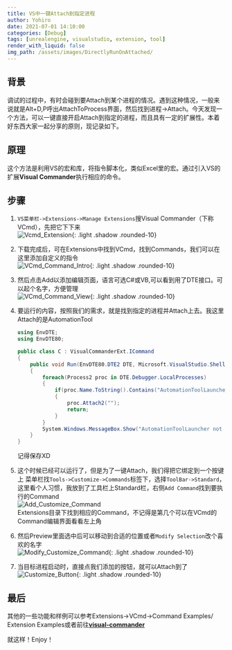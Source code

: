 ```yaml
---
title: VS中一键Attach到指定进程
author: Yohiro
date: 2021-07-01 14:10:00
categories: [Debug]
tags: [unrealengine, visualstudio, extension, tool]
render_with_liquid: false
img_path: /assets/images/DirectlyRunOnAttached/
---
```


## 背景
调试的过程中，有时会碰到要Attach到某个进程的情况。遇到这种情况，一般来说就是Alt+D,P呼出AttachToProcess界面，然后找到进程->Attach。今天发现一个方法，可以一键直接开启Attach到指定的进程，而且具有一定的扩展性。本着好东西大家一起分享的原则，现记录如下。
 
## 原理
这个方法是利用VS的宏和库，将指令脚本化，类似Excel里的宏。通过引入VS的扩展**Visual Commander**执行相应的命令。
 
## 步骤
1. `VS菜单栏->Extensions->Manage Extensions`搜Visual Commander（下称VCmd），先把它下下来<br>
  ![Vcmd_Extension](VisualCommander.png){: .light .shadow .rounded-10}

2. 下载完成后，可在Extensions中找到VCmd，找到Commands，我们可以在这里添加自定义的指令<br>
  ![VCmd_Command_Intro](VCMDWhere.png){: .light .shadow .rounded-10}

3. 然后点击Add以添加编辑页面，语言可选C#或VB,可以看到用了DTE接口。可以起个名字，方便管理<br>
  ![VCmd_Command_View](Command.png){: .light .shadow .rounded-10}

4. 要运行的内容，按照我们的需求，就是找到指定的进程并Attach上去。我这里Attach的是AutomationTool
    ```csharp
    using EnvDTE;
    using EnvDTE80;

    public class C : VisualCommanderExt.ICommand
    {
        public void Run(EnvDTE80.DTE2 DTE, Microsoft.VisualStudio.Shell.Package package)
        {
            foreach(Process2 proc in DTE.Debugger.LocalProcesses)
            {
                if(proc.Name.ToString().Contains("AutomationToolLauncher.exe"))
                {
                    proc.Attach2("");
                    return;
                }
            }
            System.Windows.MessageBox.Show("AutomationToolLauncher not found.");
        }
    }
    ```
    记得保存XD

5. 这个时候已经可以运行了，但是为了一键Attach，我们得把它绑定到一个按键上
  菜单栏找`Tools->Customize->Commands`标签下，选择`ToolBar->Standard`，这里看个人习惯，我放到了工具栏上Standard栏，右侧`Add Command`找到要执行的Command<br>
    ![Add_Customize_Command](AddCommand.png)<br>
  Extensions目录下找到相应的Command，不记得是第几个可以在VCmd的Command编辑界面看看左上角

6. 然后Preview里面选中后可以移动到合适的位置或者`Modify Selection`改个喜欢的名字<br>
    ![Modify_Customize_Command](Customize.png){: .light .shadow .rounded-10}
  
7. 当目标进程启动时，直接点我们添加的按钮，就可以Attach到了
    ![Customize_Button](CustomizeAttachButton.png){: .light .shadow .rounded-10}

## 最后
其他的一些功能和样例可以参考Extensions->VCmd->Command Examples/ Extension Examples或者前往[**visual-commander**](https://vlasovstudio.com/visual-commander/commands.html)


就这样！Enjoy！

